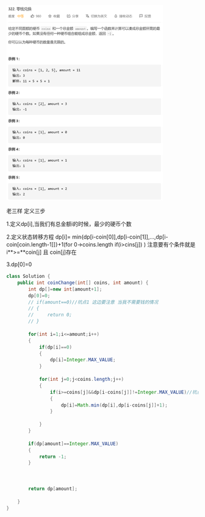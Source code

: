 <img src="Untitled.assets/image-20201222150112973.png" alt="image-20201222150112973" style="zoom:50%;" />

老三样 定义三步

1.定义dp[i],当我们有总金额i的时候，最少的硬币个数

2.定义状态转移方程 dp[i]=  min{dp[i-coin[0]],dp[i-coin[1]],...,dp[i-coin[coin.length-1]]}+1(for 0->coins.length  if(i>cins[j])  ) 注意要有个条件就是 i**>=**coin[j] 且 coin[j]存在

3.dp[0]=0

```java
class Solution {
    public int coinChange(int[] coins, int amount) {
        int dp[]=new int[amount+1];
        dp[0]=0;
        // if(amount==0)//坑点1 这边要注意 当我不需要钱的情况
        // {
        //     return 0;
        // }
       
        for(int i=1;i<=amount;i++)
        {
            if(dp[i]==0)
            {
                dp[i]=Integer.MAX_VALUE;
            }

            for(int j=0;j<coins.length;j++)
            {
                if(i>=coins[j]&&dp[i-coins[j]]!=Integer.MAX_VALUE)//坑点注意这边的i是大于等于
                {
                    dp[i]=Math.min(dp[i],dp[i-coins[j]]+1);
                }
                
            }
        }

        if(dp[amount]==Integer.MAX_VALUE)
        {
            return -1;
        }



        return dp[amount];

    }
}
```

